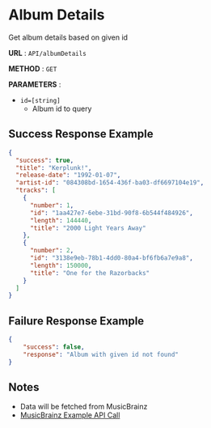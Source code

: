 # Album Details
Get album details based on given id

**URL** : `API/albumDetails`

**METHOD** : `GET`

**PARAMETERS** :
* `id=[string]`
	* Album id to query

## Success Response Example
```json
{
  "success": true,
  "title": "Kerplunk!",
  "release-date": "1992-01-07",
  "artist-id": "084308bd-1654-436f-ba03-df6697104e19",
  "tracks": [
    {
      "number": 1,
      "id": "1aa427e7-6ebe-31bd-90f8-6b544f484926",
      "length": 144440,
      "title": "2000 Light Years Away"
    },
    {
      "number": 2,
      "id": "3138e9eb-78b1-4dd0-80a4-bf6fb6a7e9a8",
      "length": 150000,
      "title": "One for the Razorbacks"
    }
  ]
}
```

## Failure Response Example
```json
{
	"success": false,
	"response": "Album with given id not found"
}
```

## Notes 
* Data will be fetched from MusicBrainz
* [MusicBrainz Example API Call](https://musicbrainz.org/ws/2/release/fd3c6333-9e3e-4360-aff7-05c0512e8b38?fmt=json&inc=recordings+artists)
